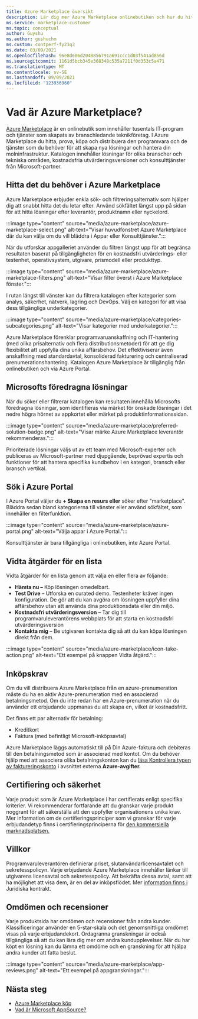 ```yaml
---
title: Azure Marketplace översikt
description: Lär dig mer Azure Marketplace onlinebutiken och hur du hittar och provar programvara och lösningar.
ms.service: marketplace-customer
ms.topic: conceptual
author: Guyshu
ms.author: gushuchm
ms.custom: contperf-fy21q3
ms.date: 03/09/2021
ms.openlocfilehash: 96e8d686d2048856791a691ccc1d03f541ad856d
ms.sourcegitcommit: 1161d5bcb345e368348c535a7211f0d353c5a471
ms.translationtype: MT
ms.contentlocale: sv-SE
ms.lasthandoff: 09/09/2021
ms.locfileid: "123936960"
---
```

# <a name="what-is-azure-marketplace"></a>Vad är Azure Marketplace?

[Azure Marketplace](https://azuremarketplace.microsoft.com/marketplace/apps/category/security) är en onlinebutik som innehåller tusentals IT-program och tjänster som skapats av branschledande teknikföretag. I Azure Marketplace du hitta, prova, köpa och distribuera den programvara och de tjänster som du behöver för att skapa nya lösningar och hantera din molninfrastruktur. Katalogen innehåller lösningar för olika branscher och tekniska områden, kostnadsfria utvärderingsversioner och konsulttjänster från Microsoft-partner.

## <a name="find-what-you-need-in-azure-marketplace"></a>Hitta det du behöver i Azure Marketplace

Azure Marketplace erbjuder enkla sök- och filtreringsalternativ som hjälper dig att snabbt hitta det du letar efter. Använd sökfältet längst upp på sidan för att hitta lösningar efter leverantör, produktnamn eller nyckelord.

:::image type="content" source="media/azure-marketplace/azure-marketplace-select.png" alt-text="Visar huvudfönstret Azure Marketplace där du kan välja om du vill bläddra i Appar eller Konsulttjänster.":::

När du utforskar appgalleriet använder du filtren längst upp för att begränsa resultaten baserat på tillgängligheten för en kostnadsfri utvärderings- eller testenhet, operativsystem, utgivare, prismodell eller produkttyp.

:::image type="content" source="media/azure-marketplace/azure-marketplace-filters.png" alt-text="Visar filter överst i Azure Marketplace fönster.":::

I rutan längst till vänster kan du filtrera katalogen efter kategorier som analys, säkerhet, nätverk, lagring och DevOps. Välj en kategori för att visa dess tillgängliga underkategorier.

:::image type="content" source="media/azure-marketplace/categories-subcategories.png" alt-text="Visar kategorier med underkategorier.":::

Azure Marketplace förenklar programvaruanskaffning och IT-hantering (med olika prisalternativ och flera distributionsmetoder) för att ge dig flexibilitet att uppfylla dina unika affärsbehov. Det effektiviserar även anskaffning med standardavtal, konsoliderad fakturering och centraliserad prenumerationshantering. Katalogen Azure Marketplace är tillgänglig från onlinebutiken och via Azure Portal.

## <a name="microsoft-preferred-solutions"></a>Microsofts föredragna lösningar

När du söker eller filtrerar katalogen kan resultaten innehålla Microsofts föredragna lösningar, som identifieras via märket för önskade lösningar i det nedre högra hörnet av appkortet eller märket på produktinformationssidan.

:::image type="content" source="media/azure-marketplace/preferred-solution-badge.png" alt-text="Visar märke Azure Marketplace leverantör rekommenderas.":::

Prioriterade lösningar väljs ut av ett team med Microsoft-experter och publiceras av Microsoft-partner med djupgående, beprövad expertis och funktioner för att hantera specifika kundbehov i en kategori, bransch eller bransch vertikal.

## <a name="search-in-the-azure-portal"></a>Sök i Azure Portal

I Azure Portal väljer du **+ Skapa en resurs eller** söker efter "marketplace". Bläddra sedan bland kategorierna till vänster eller använd sökfältet, som innehåller en filterfunktion.

:::image type="content" source="media/azure-marketplace/azure-portal.png" alt-text="Välja appar i Azure Portal.":::

Konsulttjänster är bara tillgängliga i onlinebutiken, inte Azure Portal.

## <a name="take-action-on-a-listing"></a>Vidta åtgärder för en lista

Vidta åtgärder för en lista genom att välja en eller flera av följande:

- **Hämta nu –** Köp lösningen omedelbart.
- **Test Drive** – Utforska en curated demo. Testenheter kräver ingen konfiguration. De gör att du kan avgöra om lösningen uppfyller dina affärsbehov utan att använda dina produktionsdata eller din miljö.
- **Kostnadsfri utvärderingsversion** – Tar dig till programvaruleverantörens webbplats för att starta en kostnadsfri utvärderingsversion
- **Kontakta mig** – Be utgivaren kontakta dig så att du kan köpa lösningen direkt från dem.

:::image type="content" source="media/azure-marketplace/icon-take-action.png" alt-text="Ett exempel på knappen Vidta åtgärd.":::

## <a name="purchasing-requirements"></a>Inköpskrav

Om du vill distribuera Azure Marketplace från en azure-prenumeration måste du ha en aktiv Azure-prenumeration med en associerad betalningsmetod. Om du inte redan har en Azure-prenumeration när du använder ett erbjudande uppmanas du att skapa en, vilket är kostnadsfritt.

Det finns ett par alternativ för betalning:  

- Kreditkort
- Faktura (med befintligt Microsoft-inköpsavtal)

Azure Marketplace läggs automatiskt till på Din Azure-faktura och debiteras till den betalningsmetod som är associerad med kontot. Om du behöver hjälp med att associera olika betalningskonton kan du [läsa Kontrollera typen av faktureringskonto](/azure/cost-management-billing/understand/understand-azure-marketplace-charges#check-billing-account-type) i avsnittet externa **Azure-avgifter.**

## <a name="certification-and-security"></a>Certifiering och säkerhet

Varje produkt som är Azure Marketplace i har certifierats enligt specifika kriterier. Vi rekommenderar fortfarande att du granskar varje produkt noggrant för att säkerställa att den uppfyller organisationens unika krav. Mer information om de certifieringsprinciper som vi granskar för varje erbjudandetyp finns i certifieringsprinciperna för [den kommersiella marknadsplatsen.](/legal/marketplace/certification-policies)

## <a name="terms-and-conditions"></a>Villkor

Programvaruleverantören definierar priset, slutanvändarlicensavtalet och sekretesspolicyn. Varje erbjudande Azure Marketplace innehåller länkar till utgivarens licensavtal och sekretesspolicy. Att bekräfta dessa avtal, samt att ha möjlighet att visa dem, är en del av inköpsflödet. Mer [information finns i](legal-contracts.md) Juridiska kontrakt.

## <a name="ratings-and-reviews"></a>Omdömen och recensioner

Varje produktsida har omdömen och recensioner från andra kunder. Klassificeringar använder en 5-star-skala och det genomsnittliga omdömet visas på varje erbjudandekort. Ordagranna granskningar är också tillgängliga så att du kan lära dig mer om andra kundupplevelser. När du har köpt en lösning kan du lämna ett omdöme och en granskning för att hjälpa andra kunder att fatta beslut.

:::image type="content" source="media/azure-marketplace/app-reviews.png" alt-text="Ett exempel på appgranskningar.":::

## <a name="next-steps"></a>Nästa steg

- [Azure Marketplace köp](azure-purchasing-invoicing.md)
- [Vad är Microsoft AppSource?](appsource-overview.md)
